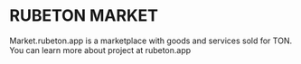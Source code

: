 # RUBETON MARKET
Market.rubeton.app is a marketplace with goods and services sold for TON.
You can learn more about project at rubeton.app